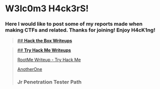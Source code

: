 #           W3lc0m3 H4ck3rS!
### Here I would like to post some of my reports made when making CTFs and related. Thanks for joining! Enjoy H4cK1ng!

> [## **Hack the Box Writeups**](/HackTheBox/index.md)

> [## **Try Hack Me Writeups**](/TryHackMe/index.md)
> 
> [RootMe Writeup - Try Hack Me](/RootMe.md)
> 
> [AnotherOne](/Algo.md)
> 
> ### **Jr Penetration Tester Path**
> 
